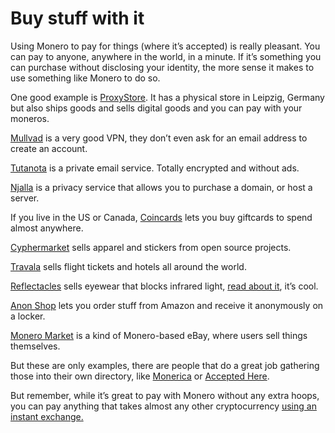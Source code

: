 # Buy stuff with it

Using Monero to pay for things (where it’s accepted) is really pleasant. You can pay to anyone, anywhere in the world, in a minute. If it’s something you can purchase without disclosing your identity, the more sense it makes to use something like Monero to do so.

One good example is [ProxyStore](https://proxysto.re/). It has a physical store in Leipzig, Germany but also ships goods and sells digital goods and you can pay with your moneros.

[Mullvad](https://mullvad.net/) is a very good VPN, they don’t even ask for an email address to create an account.

[Tutanota](https://tutanota.com/) is a private email service. Totally encrypted and without ads.

[Njalla](https://njal.la/) is a privacy service that allows you to purchase a domain, or host a server.

If you live in the US or Canada, [Coincards](https://coincards.com/) lets you buy giftcards to spend almost anywhere.

[Cyphermarket](https://www.cyphermarket.com/) sells apparel and stickers from open source projects.

[Travala](https://www.travala.com/) sells flight tickets and hotels all around the world.

[Reflectacles](https://www.reflectacles.com/) sells eyewear that blocks infrared light, [read about it](https://www.reflectacles.com/irlenses), it’s cool.

[Anon Shop](https://anonshop.app/) lets you order stuff from Amazon and receive it anonymously on a locker.

[Monero Market](https://moneromarket.io/) is a kind of Monero-based eBay, where users sell things themselves.

But these are only examples, there are people that do a great job gathering those into their own directory, like [Monerica](https://monerica.com/) or [Accepted Here](https://www.acceptedhere.io/catalog/currency/xmr/).

But remember, while it’s great to pay with Monero without any extra hoops, you can pay anything that takes almost any other cryptocurrency [using an instant exchange.](1%20the%20manual%20for%20users/1.05.02_exchange-monero.md) 